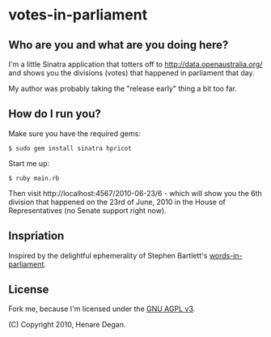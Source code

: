 votes-in-parliament
===================

Who are you and what are you doing here?
----------------------------------------
I'm a little Sinatra application that totters off to http://data.openaustralia.org/ and shows you the divisions (votes) that happened in parliament that day.

My author was probably taking the "release early" thing a bit too far.

How do I run you?
-----------------
Make sure you have the required gems:

    $ sudo gem install sinatra hpricot

Start me up:

    $ ruby main.rb

Then visit http://localhost:4567/2010-06-23/6 - which will show you the 6th division that happened on the 23rd of June, 2010 in the House of Representatives (no Senate support right now).

Inspriation
-----------
Inspired by the delightful ephemerality of Stephen Bartlett's [words-in-parliament](http://github.com/srbartlett/words-in-parliament).

License
-------
Fork me, because I'm licensed under the [GNU AGPL v3](http://www.gnu.org/licenses/agpl-3.0.html).

(C) Copyright 2010, Henare Degan.
